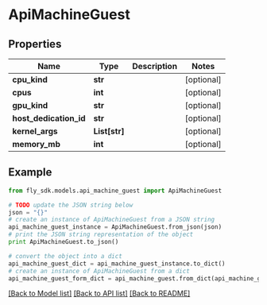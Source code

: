# ApiMachineGuest


## Properties
Name | Type | Description | Notes
------------ | ------------- | ------------- | -------------
**cpu_kind** | **str** |  | [optional] 
**cpus** | **int** |  | [optional] 
**gpu_kind** | **str** |  | [optional] 
**host_dedication_id** | **str** |  | [optional] 
**kernel_args** | **List[str]** |  | [optional] 
**memory_mb** | **int** |  | [optional] 

## Example

```python
from fly_sdk.models.api_machine_guest import ApiMachineGuest

# TODO update the JSON string below
json = "{}"
# create an instance of ApiMachineGuest from a JSON string
api_machine_guest_instance = ApiMachineGuest.from_json(json)
# print the JSON string representation of the object
print ApiMachineGuest.to_json()

# convert the object into a dict
api_machine_guest_dict = api_machine_guest_instance.to_dict()
# create an instance of ApiMachineGuest from a dict
api_machine_guest_form_dict = api_machine_guest.from_dict(api_machine_guest_dict)
```
[[Back to Model list]](../README.md#documentation-for-models) [[Back to API list]](../README.md#documentation-for-api-endpoints) [[Back to README]](../README.md)


